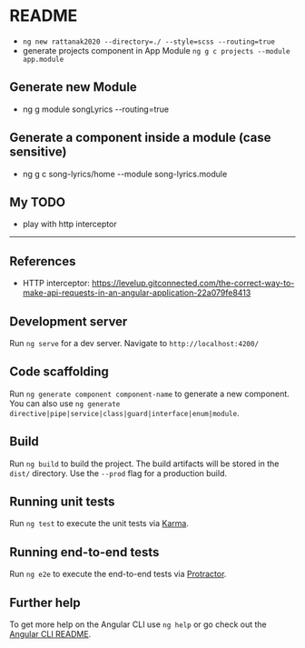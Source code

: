 # README

- `ng new rattanak2020 --directory=./ --style=scss --routing=true`
- generate projects component in App Module `ng g c projects --module app.module`

## Generate new Module

- ng g module songLyrics --routing=true

## Generate a component inside a module (case sensitive)

- ng g c song-lyrics/home --module song-lyrics.module

## My TODO

- play with http interceptor

---

## References

- HTTP interceptor: https://levelup.gitconnected.com/the-correct-way-to-make-api-requests-in-an-angular-application-22a079fe8413

## Development server

Run `ng serve` for a dev server. Navigate to `http://localhost:4200/`

## Code scaffolding

Run `ng generate component component-name` to generate a new component. You can also use `ng generate directive|pipe|service|class|guard|interface|enum|module`.

## Build

Run `ng build` to build the project. The build artifacts will be stored in the `dist/` directory. Use the `--prod` flag for a production build.

## Running unit tests

Run `ng test` to execute the unit tests via [Karma](https://karma-runner.github.io).

## Running end-to-end tests

Run `ng e2e` to execute the end-to-end tests via [Protractor](http://www.protractortest.org/).

## Further help

To get more help on the Angular CLI use `ng help` or go check out the [Angular CLI README](https://github.com/angular/angular-cli/blob/master/README.md).
